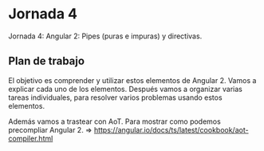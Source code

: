 # Jornada 4

Jornada 4: Angular 2: Pipes (puras e impuras) y directivas.

## Plan de trabajo

El objetivo es comprender y utilizar estos elementos de Angular 2. Vamos a explicar cada uno de los elementos. Después vamos a organizar varias tareas individuales, para resolver varios problemas usando estos elementos.

Además vamos a trastear con AoT. Para mostrar como podemos precompliar Angular 2. => https://angular.io/docs/ts/latest/cookbook/aot-compiler.html